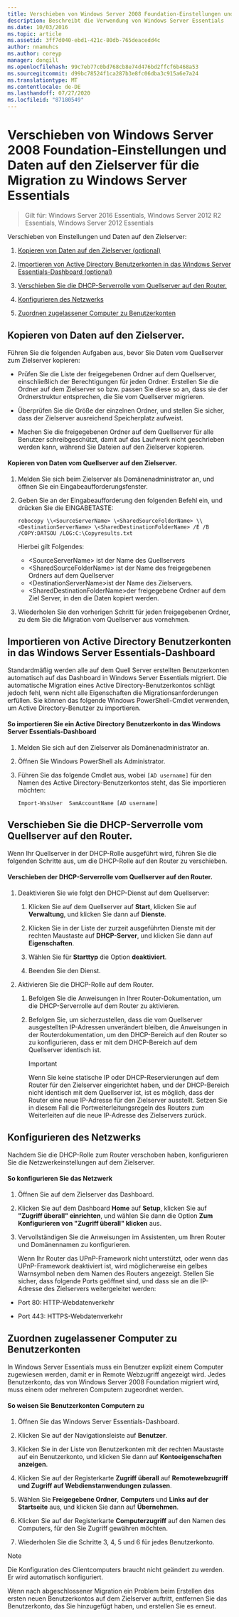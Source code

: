 ```yaml
---
title: Verschieben von Windows Server 2008 Foundation-Einstellungen und Daten auf den Zielserver für die Migration zu Windows Server Essentials
description: Beschreibt die Verwendung von Windows Server Essentials
ms.date: 10/03/2016
ms.topic: article
ms.assetid: 3ff7d040-ebd1-421c-80db-765deacedd4c
author: nnamuhcs
ms.author: coreyp
manager: dongill
ms.openlocfilehash: 99c7eb77c0bd768cb8e74d476bd2ffcf6b468a53
ms.sourcegitcommit: d99bc78524f1ca287b3e8fc06dba3c915a6e7a24
ms.translationtype: MT
ms.contentlocale: de-DE
ms.lasthandoff: 07/27/2020
ms.locfileid: "87180549"
---
```

# <a name="move-windows-server-2008-foundation-settings-and-data-to-the-destination-server-for-windows-server-essentials-migration"></a>Verschieben von Windows Server 2008 Foundation-Einstellungen und Daten auf den Zielserver für die Migration zu Windows Server Essentials

>Gilt für: Windows Server 2016 Essentials, Windows Server 2012 R2 Essentials, Windows Server 2012 Essentials

Verschieben von Einstellungen und Daten auf den Zielserver:

1. [Kopieren von Daten auf den Zielserver (optional)](#copy-data-to-the-destination-server)

2. [Importieren von Active Directory Benutzerkonten in das Windows Server Essentials-Dashboard (optional)](#import-active-directory-user-accounts-to-the-windows-server-essentials-dashboard)

3. [Verschieben Sie die DHCP-Serverrolle vom Quellserver auf den Router.](#move-the-dhcp-server-role-from-the-source-server-to-the-router)

4. [Konfigurieren des Netzwerks](#configure-the-network)

5. [Zuordnen zugelassener Computer zu Benutzerkonten](#map-permitted-computers-to-user-accounts)

## <a name="copy-data-to-the-destination-server"></a>Kopieren von Daten auf den Zielserver.
 Führen Sie die folgenden Aufgaben aus, bevor Sie Daten vom Quellserver zum Zielserver kopieren:

- Prüfen Sie die Liste der freigegebenen Ordner auf dem Quellserver, einschließlich der Berechtigungen für jeden Ordner. Erstellen Sie die Ordner auf dem Zielserver so bzw. passen Sie diese so an, dass sie der Ordnerstruktur entsprechen, die Sie vom Quellserver migrieren.

- Überprüfen Sie die Größe der einzelnen Ordner, und stellen Sie sicher, dass der Zielserver ausreichend Speicherplatz aufweist.

- Machen Sie die freigegebenen Ordner auf dem Quellserver für alle Benutzer schreibgeschützt, damit auf das Laufwerk nicht geschrieben werden kann, während Sie Dateien auf den Zielserver kopieren.

#### <a name="to-copy-data-from-the-source-server-to-the-destination-server"></a>Kopieren von Daten vom Quellserver auf den Zielserver.

1.  Melden Sie sich beim Zielserver als Domänenadministrator an, und öffnen Sie ein Eingabeaufforderungsfenster.

2.  Geben Sie an der Eingabeaufforderung den folgenden Befehl ein, und drücken Sie die EINGABETASTE:

    `robocopy \\<SourceServerName> \<SharedSourceFolderName> \\<DestinationServerName> \<SharedDestinationFolderName> /E /B /COPY:DATSOU /LOG:C:\Copyresults.txt`

     Hierbei gilt Folgendes:
     - \<SourceServerName\> ist der Name des Quellservers
     - \<SharedSourceFolderName\> ist der Name des freigegebenen Ordners auf dem Quellserver
     - \<DestinationServerName\>ist der Name des Zielservers.
     - \<SharedDestinationFolderName\>der freigegebene Ordner auf dem Ziel Server, in den die Daten kopiert werden.

3.  Wiederholen Sie den vorherigen Schritt für jeden freigegebenen Ordner, zu dem Sie die Migration vom Quellserver aus vornehmen.

## <a name="import-active-directory-user-accounts-to-the-windows-server-essentials-dashboard"></a>Importieren von Active Directory Benutzerkonten in das Windows Server Essentials-Dashboard
 Standardmäßig werden alle auf dem Quell Server erstellten Benutzerkonten automatisch auf das Dashboard in Windows Server Essentials migriert. Die automatische Migration eines Active Directory-Benutzerkontos schlägt jedoch fehl, wenn nicht alle Eigenschaften die Migrationsanforderungen erfüllen. Sie können das folgende Windows PowerShell-Cmdlet verwenden, um Active Directory-Benutzer zu importieren.

#### <a name="to-import-an-active-directory-user-account-to-the-windows-server-essentials-dashboard"></a>So importieren Sie ein Active Directory Benutzerkonto in das Windows Server Essentials-Dashboard

1.  Melden Sie sich auf den Zielserver als Domänenadministrator an.

2.  Öffnen Sie Windows PowerShell als Administrator.

3.  Führen Sie das folgende Cmdlet aus, wobei `[AD username]` für den Namen des Active Directory-Benutzerkontos steht, das Sie importieren möchten:

     `Import-WssUser  SamAccountName [AD username]`

## <a name="move-the-dhcp-server-role-from-the-source-server-to-the-router"></a>Verschieben Sie die DHCP-Serverrolle vom Quellserver auf den Router.
 Wenn Ihr Quellserver in der DHCP-Rolle ausgeführt wird, führen Sie die folgenden Schritte aus, um die DHCP-Rolle auf den Router zu verschieben.

#### <a name="to-move-the-dhcp-role-from-the-source-server-to-the-router"></a>Verschieben der DHCP-Serverrolle vom Quellserver auf den Router.

1.  Deaktivieren Sie wie folgt den DHCP-Dienst auf dem Quellserver:

    1.  Klicken Sie auf dem Quellserver auf **Start**, klicken Sie auf **Verwaltung**, und klicken Sie dann auf **Dienste**.

    2.  Klicken Sie in der Liste der zurzeit ausgeführten Dienste mit der rechten Maustaste auf **DHCP-Server**, und klicken Sie dann auf **Eigenschaften**.

    3.  Wählen Sie für **Starttyp** die Option **deaktiviert**.

    4.  Beenden Sie den Dienst.

2.  Aktivieren Sie die DHCP-Rolle auf dem Router.

    1.  Befolgen Sie die Anweisungen in Ihrer Router-Dokumentation, um die DHCP-Serverrolle auf dem Router zu aktivieren.

    2.  Befolgen Sie, um sicherzustellen, dass die vom Quellserver ausgestellten IP-Adressen unverändert bleiben, die Anweisungen in der Routerdokumentation, um den DHCP-Bereich auf den Router so zu konfigurieren, dass er mit dem DHCP-Bereich auf dem Quellserver identisch ist.

        > [!IMPORTANT]
        >  Wenn Sie keine statische IP oder DHCP-Reservierungen auf dem Router für den Zielserver eingerichtet haben, und der DHCP-Bereich nicht identisch mit dem Quellserver ist, ist es möglich, dass der Router eine neue IP-Adresse für den Zielserver ausstellt. Setzen Sie in diesem Fall die Portweiterleitungsregeln des Routers zum Weiterleiten auf die neue IP-Adresse des Zielservers zurück.

## <a name="configure-the-network"></a>Konfigurieren des Netzwerks
 Nachdem Sie die DHCP-Rolle zum Router verschoben haben, konfigurieren Sie die Netzwerkeinstellungen auf dem Zielserver.

#### <a name="to-configure-the-network"></a>So konfigurieren Sie das Netzwerk

1. Öffnen Sie auf dem Zielserver das Dashboard.

2. Klicken Sie auf dem Dashboard **Home** auf **Setup**, klicken Sie auf **"Zugriff überall" einrichten**, und wählen Sie dann die Option **Zum Konfigurieren von "Zugriff überall" klicken** aus.

3. Vervollständigen Sie die Anweisungen im Assistenten, um Ihren Router und Domänennamen zu konfigurieren.

   Wenn Ihr Router das UPnP-Framework nicht unterstützt, oder wenn das UPnP-Framework deaktiviert ist, wird möglicherweise ein gelbes Warnsymbol neben dem Namen des Routers angezeigt. Stellen Sie sicher, dass folgende Ports geöffnet sind, und dass sie an die IP-Adresse des Zielservers weitergeleitet werden:

-   Port 80: HTTP-Webdatenverkehr

-   Port 443: HTTPS-Webdatenverkehr

## <a name="map-permitted-computers-to-user-accounts"></a>Zuordnen zugelassener Computer zu Benutzerkonten
 In Windows Server Essentials muss ein Benutzer explizit einem Computer zugewiesen werden, damit er in Remote Webzugriff angezeigt wird. Jedes Benutzerkonto, das von Windows Server 2008 Foundation migriert wird, muss einem oder mehreren Computern zugeordnet werden.

#### <a name="to-map-user-accounts-to-computers"></a>So weisen Sie Benutzerkonten Computern zu

1.  Öffnen Sie das Windows Server Essentials-Dashboard.

2.  Klicken Sie auf der Navigationsleiste auf **Benutzer**.

3.  Klicken Sie in der Liste von Benutzerkonten mit der rechten Maustaste auf ein Benutzerkonto, und klicken Sie dann auf **Kontoeigenschaften anzeigen**.

4.  Klicken Sie auf der Registerkarte **Zugriff überall** auf **Remotewebzugriff und Zugriff auf Webdienstanwendungen zulassen**.

5.  Wählen Sie **Freigegebene Ordner**, **Computers** und **Links auf der Startseite** aus, und klicken Sie dann auf **Übernehmen**.

6.  Klicken Sie auf der Registerkarte **Computerzugriff** auf den Namen des Computers, für den Sie Zugriff gewähren möchten.

7.  Wiederholen Sie die Schritte 3, 4, 5 und 6 für jedes Benutzerkonto.

> [!NOTE]
> Die Konfiguration des Clientcomputers braucht nicht geändert zu werden. Er wird automatisch konfiguriert.
>
> Wenn nach abgeschlossener Migration ein Problem beim Erstellen des ersten neuen Benutzerkontos auf dem Zielserver auftritt, entfernen Sie das Benutzerkonto, das Sie hinzugefügt haben, und erstellen Sie es erneut.
